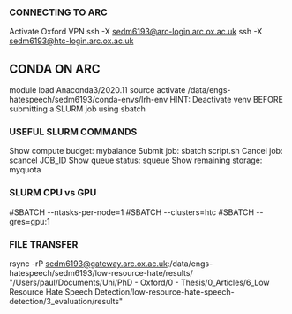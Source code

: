 ### CONNECTING TO ARC
Activate Oxford VPN
ssh -X sedm6193@arc-login.arc.ox.ac.uk
ssh -X sedm6193@htc-login.arc.ox.ac.uk

## CONDA ON ARC
module load Anaconda3/2020.11
source activate /data/engs-hatespeech/sedm6193/conda-envs/lrh-env
HINT: Deactivate venv BEFORE submitting a SLURM job using sbatch

### USEFUL SLURM COMMANDS
Show compute budget:    mybalance
Submit job:             sbatch script.sh
Cancel job:             scancel JOB_ID
Show queue status:      squeue
Show remaining storage: myquota

### SLURM CPU vs GPU
#SBATCH --ntasks-per-node=1
#SBATCH --clusters=htc
#SBATCH --gres=gpu:1

### FILE TRANSFER
rsync -rP sedm6193@gateway.arc.ox.ac.uk:/data/engs-hatespeech/sedm6193/low-resource-hate/results/ "/Users/paul/Documents/Uni/PhD - Oxford/0 - Thesis/0_Articles/6_Low Resource Hate Speech Detection/low-resource-hate-speech-detection/3_evaluation/results"


